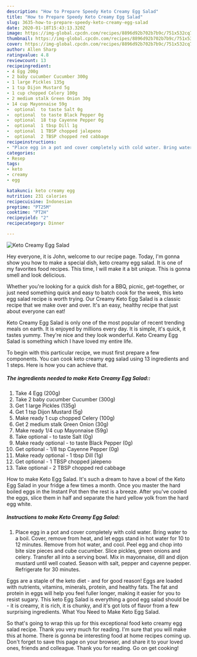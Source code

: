 ```yaml
---
description: "How to Prepare Speedy Keto Creamy Egg Salad"
title: "How to Prepare Speedy Keto Creamy Egg Salad"
slug: 3635-how-to-prepare-speedy-keto-creamy-egg-salad
date: 2020-01-18T15:43:13.320Z
image: https://img-global.cpcdn.com/recipes/8896d92b702b7b9c/751x532cq70/keto-creamy-egg-salad-recipe-main-photo.jpg
thumbnail: https://img-global.cpcdn.com/recipes/8896d92b702b7b9c/751x532cq70/keto-creamy-egg-salad-recipe-main-photo.jpg
cover: https://img-global.cpcdn.com/recipes/8896d92b702b7b9c/751x532cq70/keto-creamy-egg-salad-recipe-main-photo.jpg
author: Allen Sharp
ratingvalue: 4.8
reviewcount: 13
recipeingredient:
- 4 Egg 200g
- 2 baby cucumber Cucumber 300g
- 1 large Pickles 135g
- 1 tsp Dijon Mustard 5g
- 1 cup chopped Celery 100g
- 2 medium stalk Green Onion 30g
- 14 cup Mayonnaise 59g
-  optional  to taste Salt 0g
-  optional  to taste Black Pepper 0g
-  optional  18 tsp Cayenne Pepper 0g
-  optional  1 tbsp Dill 1g
-  optional  1 TBSP chopped jalepeno
-  optional  2 TBSP chopped red cabbage
recipeinstructions:
- "Place egg in a pot and cover completely with cold water. Bring water to a boil. Cover, remove from heat, and let eggs stand in hot water for 10 to 12 minutes. Remove from hot water, and cool. Peel egg and chop into bite size pieces and cube cucumber. Slice pickles, green onions and celery. Transfer all into a serving bowl. Mix in mayonnaise, dill and dijon mustard until well coated. Season with salt, pepper and cayenne pepper. Refrigerate for 30 minutes."
categories:
- Resep
tags:
- keto
- creamy
- egg

katakunci: keto creamy egg
nutrition: 231 calories
recipecuisine: Indonesian
preptime: "PT25M"
cooktime: "PT2H"
recipeyield: "2"
recipecategory: Dinner

---
```



![Keto Creamy Egg Salad](https://img-global.cpcdn.com/recipes/8896d92b702b7b9c/751x532cq70/keto-creamy-egg-salad-recipe-main-photo.jpg)

Hey everyone, it is John, welcome to our recipe page. Today, I'm gonna show you how to make a special dish, keto creamy egg salad. It is one of my favorites food recipes. This time, I will make it a bit unique. This is gonna smell and look delicious.

Whether you&#39;re looking for a quick dish for a BBQ, picnic, get-together, or just need something quick and easy to batch cook for the week, this keto egg salad recipe is worth trying. Our Creamy Keto Egg Salad is a classic recipe that we make over and over. It&#39;s an easy, healthy recipe that just about everyone can eat!

Keto Creamy Egg Salad is only one of the most popular of recent trending meals on earth. It is enjoyed by millions every day. It is simple, it's quick, it tastes yummy. They're nice and they look wonderful. Keto Creamy Egg Salad is something which I have loved my entire life.


To begin with this particular recipe, we must first prepare a few components. You can cook keto creamy egg salad using 13 ingredients and 1 steps. Here is how you can achieve that.

##### The ingredients needed to make Keto Creamy Egg Salad::

1. Take 4 Egg (200g)
1. Take 2 baby cucumber Cucumber (300g)
1. Get 1 large Pickles (135g)
1. Get 1 tsp Dijon Mustard (5g)
1. Make ready 1 cup chopped Celery (100g)
1. Get 2 medium stalk Green Onion (30g)
1. Make ready 1/4 cup Mayonnaise (59g)
1. Take  optional - to taste Salt (0g)
1. Make ready  optional - to taste Black Pepper (0g)
1. Get  optional - 1/8 tsp Cayenne Pepper (0g)
1. Make ready  optional - 1 tbsp Dill (1g)
1. Get  optional - 1 TBSP chopped jalepeno
1. Take  optional - 2 TBSP chopped red cabbage


How to make Keto Egg Salad. It&#39;s such a dream to have a bowl of the Keto Egg Salad in your fridge a few times a month. Once you master the hard boiled eggs in the Instant Pot then the rest is a breeze. After you&#39;ve cooled the eggs, slice them in half and separate the hard yellow yolk from the hard egg white. 

##### Instructions to make Keto Creamy Egg Salad:

1. Place egg in a pot and cover completely with cold water.
Bring water to a boil.
Cover, remove from heat, and let eggs stand in hot water for 10 to 12 minutes.
Remove from hot water, and cool.
Peel egg and chop into bite size pieces and cube cucumber. Slice pickles, green onions and celery. Transfer all into a serving bowl.
Mix in mayonnaise, dill and dijon mustard until well coated.
Season with salt, pepper and cayenne pepper.
Refrigerate for 30 minutes.


Eggs are a staple of the keto diet - and for good reason! Eggs are loaded with nutrients, vitamins, minerals, protein, and healthy fats. The fat and protein in eggs will help you feel fuller longer, making it easier for you to resist sugary. This keto Egg Salad is everything a good egg salad should be - it is creamy, it is rich, it is chunky, and it&#39;s got lots of flavor from a few surprising ingredients. What You Need to Make Keto Egg Salad. 

So that's going to wrap this up for this exceptional food keto creamy egg salad recipe. Thank you very much for reading. I'm sure that you will make this at home. There is gonna be interesting food at home recipes coming up. Don't forget to save this page on your browser, and share it to your loved ones, friends and colleague. Thank you for reading. Go on get cooking!
